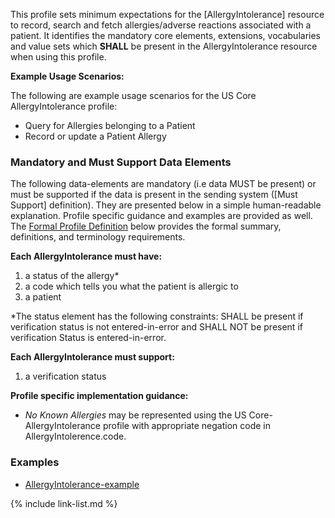 This profile sets minimum expectations for the [AllergyIntolerance] resource to record, search and fetch allergies/adverse reactions associated with a patient.  It identifies the mandatory core elements, extensions, vocabularies and value sets which **SHALL** be present in the AllergyIntolerance resource when using this profile.

**Example Usage Scenarios:**

The following are example usage scenarios for the US Core AllergyIntolerance
 profile:

-   Query for Allergies belonging to a Patient
-   Record or update a Patient Allergy

### Mandatory and Must Support Data Elements

The following data-elements are mandatory (i.e data MUST be present) or must be supported if the data is present in the sending system ([Must Support] definition). They are presented below in a simple human-readable explanation.  Profile specific guidance and examples are provided as well.  The [Formal Profile Definition](#formal-views-of-profile-content) below provides the  formal summary, definitions, and  terminology requirements.

**Each AllergyIntolerance must have:**

1.  a status of the allergy*
1.  a code which tells you what the patient is allergic to
1.  a patient

*The status element has the following constraints: SHALL be present if verification status is not entered-in-error and SHALL NOT be present if verification Status is entered-in-error.

**Each AllergyIntolerance must support:**

1.  a verification status

**Profile specific implementation guidance:**

* *No Known Allergies* may be represented using the US Core-AllergyIntolerance profile with appropriate negation code in AllergyIntolerence.code.

### Examples

- [AllergyIntolerance-example](AllergyIntolerance-example.html)

{% include link-list.md %}
